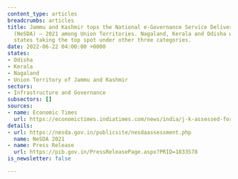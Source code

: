 ```yaml
---
content_type: articles
breadcrumbs: articles
title: Jammu and Kashmir tops the National e-Governance Service Delivery Assessment
  (NeSDA) – 2021 among Union Territories. Nagaland, Kerala and Odisha were the other
  states taking the top spot under other three categories.
date: 2022-06-22 04:00:00 +0000
states:
- Odisha
- Kerala
- Nagaland
- Union Territory of Jammu and Kashmir
sectors:
- Infrastructure and Governance
subsectors: []
sources:
- name: Economic Times
  url: https://economictimes.indiatimes.com/news/india/j-k-assessed-for-1st-time-ranks-highest-among-uts-in-national-e-governance-service-delivery-assessment/articleshow/92161743.cms
details:
- url: https://nesda.gov.in/publicsite/nesdaassessment.php
  name: NeSDA 2021
- name: Press Release
  url: https://pib.gov.in/PressReleasePage.aspx?PRID=1833578
is_newsletter: false

---
```

